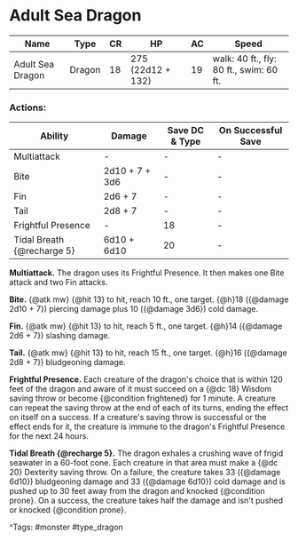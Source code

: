 # Adult Sea Dragon

| Name | Type | CR | HP | AC | Speed |
|------|------|----|----|----|-------|
| Adult Sea Dragon | Dragon | 18 | 275 (22d12 + 132) | 19 | walk: 40 ft., fly: 80 ft., swim: 60 ft. |

### Actions:

| Ability | Damage | Save DC & Type | On Successful Save |
|---------|--------|----------------|--------------------|
| Multiattack | - | - | - |
| Bite | 2d10 + 7 + 3d6 | - | - |
| Fin | 2d6 + 7 | - | - |
| Tail | 2d8 + 7 | - | - |
| Frightful Presence | - | 18 | - |
| Tidal Breath {@recharge 5} | 6d10 + 6d10 | 20 | - |


**Multiattack.** The dragon uses its Frightful Presence. It then makes one Bite attack and two Fin attacks.

**Bite.** {@atk mw} {@hit 13} to hit, reach 10 ft., one target. {@h}18 ({@damage 2d10 + 7}) piercing damage plus 10 ({@damage 3d6}) cold damage.

**Fin.** {@atk mw} {@hit 13} to hit, reach 5 ft., one target. {@h}14 ({@damage 2d6 + 7}) slashing damage.

**Tail.** {@atk mw} {@hit 13} to hit, reach 15 ft., one target. {@h}16 ({@damage 2d8 + 7}) bludgeoning damage.

**Frightful Presence.** Each creature of the dragon's choice that is within 120 feet of the dragon and aware of it must succeed on a {@dc 18} Wisdom saving throw or become {@condition frightened} for 1 minute. A creature can repeat the saving throw at the end of each of its turns, ending the effect on itself on a success. If a creature's saving throw is successful or the effect ends for it, the creature is immune to the dragon's Frightful Presence for the next 24 hours.

**Tidal Breath {@recharge 5}.** The dragon exhales a crushing wave of frigid seawater in a 60-foot cone. Each creature in that area must make a {@dc 20} Dexterity saving throw. On a failure, the creature takes 33 ({@damage 6d10}) bludgeoning damage and 33 ({@damage 6d10}) cold damage and is pushed up to 30 feet away from the dragon and knocked {@condition prone}. On a success, the creature takes half the damage and isn't pushed or knocked {@condition prone}.

^Tags: #monster #type_dragon